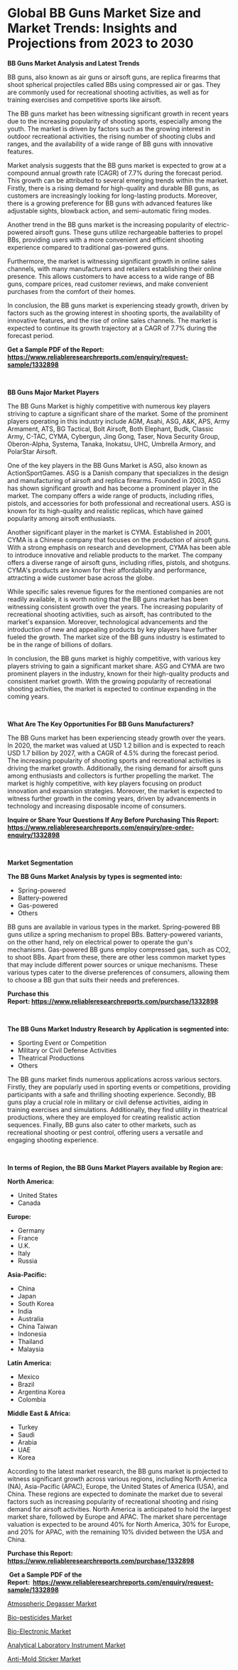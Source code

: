 <p><h1>Global BB Guns Market Size and Market Trends: Insights and Projections from 2023 to 2030</h1></p><p><strong>BB Guns Market Analysis and Latest Trends</strong></p>
<p><p>BB guns, also known as air guns or airsoft guns, are replica firearms that shoot spherical projectiles called BBs using compressed air or gas. They are commonly used for recreational shooting activities, as well as for training exercises and competitive sports like airsoft.</p><p>The BB guns market has been witnessing significant growth in recent years due to the increasing popularity of shooting sports, especially among the youth. The market is driven by factors such as the growing interest in outdoor recreational activities, the rising number of shooting clubs and ranges, and the availability of a wide range of BB guns with innovative features.</p><p>Market analysis suggests that the BB guns market is expected to grow at a compound annual growth rate (CAGR) of 7.7% during the forecast period. This growth can be attributed to several emerging trends within the market. Firstly, there is a rising demand for high-quality and durable BB guns, as customers are increasingly looking for long-lasting products. Moreover, there is a growing preference for BB guns with advanced features like adjustable sights, blowback action, and semi-automatic firing modes.</p><p>Another trend in the BB guns market is the increasing popularity of electric-powered airsoft guns. These guns utilize rechargeable batteries to propel BBs, providing users with a more convenient and efficient shooting experience compared to traditional gas-powered guns.</p><p>Furthermore, the market is witnessing significant growth in online sales channels, with many manufacturers and retailers establishing their online presence. This allows customers to have access to a wide range of BB guns, compare prices, read customer reviews, and make convenient purchases from the comfort of their homes.</p><p>In conclusion, the BB guns market is experiencing steady growth, driven by factors such as the growing interest in shooting sports, the availability of innovative features, and the rise of online sales channels. The market is expected to continue its growth trajectory at a CAGR of 7.7% during the forecast period.</p></p>
<p><strong>Get a Sample PDF of the Report:&nbsp; <a href="https://www.reliableresearchreports.com/enquiry/request-sample/1332898">https://www.reliableresearchreports.com/enquiry/request-sample/1332898</a></strong></p>
<p>&nbsp;</p>
<p><strong>BB Guns Major Market Players</strong></p>
<p><p>The BB Guns Market is highly competitive with numerous key players striving to capture a significant share of the market. Some of the prominent players operating in this industry include AGM, Asahi, ASG, A&K, APS, Army Armament, ATS, BG Tactical, Bolt Airsoft, Both Elephant, Budk, Classic Army, C-TAC, CYMA, Cybergun, Jing Gong, Taser, Nova Security Group, Oberon-Alpha, Systema, Tanaka, Inokatsu, UHC, Umbrella Armory, and PolarStar Airsoft.</p><p>One of the key players in the BB Guns Market is ASG, also known as ActionSportGames. ASG is a Danish company that specializes in the design and manufacturing of airsoft and replica firearms. Founded in 2003, ASG has shown significant growth and has become a prominent player in the market. The company offers a wide range of products, including rifles, pistols, and accessories for both professional and recreational users. ASG is known for its high-quality and realistic replicas, which have gained popularity among airsoft enthusiasts.</p><p>Another significant player in the market is CYMA. Established in 2001, CYMA is a Chinese company that focuses on the production of airsoft guns. With a strong emphasis on research and development, CYMA has been able to introduce innovative and reliable products to the market. The company offers a diverse range of airsoft guns, including rifles, pistols, and shotguns. CYMA's products are known for their affordability and performance, attracting a wide customer base across the globe.</p><p>While specific sales revenue figures for the mentioned companies are not readily available, it is worth noting that the BB guns market has been witnessing consistent growth over the years. The increasing popularity of recreational shooting activities, such as airsoft, has contributed to the market's expansion. Moreover, technological advancements and the introduction of new and appealing products by key players have further fueled the growth. The market size of the BB guns industry is estimated to be in the range of billions of dollars.</p><p>In conclusion, the BB guns market is highly competitive, with various key players striving to gain a significant market share. ASG and CYMA are two prominent players in the industry, known for their high-quality products and consistent market growth. With the growing popularity of recreational shooting activities, the market is expected to continue expanding in the coming years.</p></p>
<p>&nbsp;</p>
<p><strong>What Are The Key Opportunities For BB Guns Manufacturers?</strong></p>
<p><p>The BB Guns market has been experiencing steady growth over the years. In 2020, the market was valued at USD 1.2 billion and is expected to reach USD 1.7 billion by 2027, with a CAGR of 4.5% during the forecast period. The increasing popularity of shooting sports and recreational activities is driving the market growth. Additionally, the rising demand for airsoft guns among enthusiasts and collectors is further propelling the market. The market is highly competitive, with key players focusing on product innovation and expansion strategies. Moreover, the market is expected to witness further growth in the coming years, driven by advancements in technology and increasing disposable income of consumers.</p></p>
<p><strong>Inquire or Share Your Questions If Any Before Purchasing This Report: <a href="https://www.reliableresearchreports.com/enquiry/pre-order-enquiry/1332898">https://www.reliableresearchreports.com/enquiry/pre-order-enquiry/1332898</a></strong></p>
<p>&nbsp;</p>
<p><strong>Market Segmentation</strong></p>
<p><strong>The BB Guns Market Analysis by types is segmented into:</strong></p>
<p><ul><li>Spring-powered</li><li>Battery-powered</li><li>Gas-powered</li><li>Others</li></ul></p>
<p><p>BB guns are available in various types in the market. Spring-powered BB guns utilize a spring mechanism to propel BBs. Battery-powered variants, on the other hand, rely on electrical power to operate the gun's mechanisms. Gas-powered BB guns employ compressed gas, such as CO2, to shoot BBs. Apart from these, there are other less common market types that may include different power sources or unique mechanisms. These various types cater to the diverse preferences of consumers, allowing them to choose a BB gun that suits their needs and preferences.</p></p>
<p><strong>Purchase this Report:&nbsp;<a href="https://www.reliableresearchreports.com/purchase/1332898">https://www.reliableresearchreports.com/purchase/1332898</a></strong></p>
<p>&nbsp;</p>
<p><strong>The BB Guns Market Industry Research by Application is segmented into:</strong></p>
<p><ul><li>Sporting Event or Competition</li><li>Military or Civil Defense Activities</li><li>Theatrical Productions</li><li>Others</li></ul></p>
<p><p>The BB guns market finds numerous applications across various sectors. Firstly, they are popularly used in sporting events or competitions, providing participants with a safe and thrilling shooting experience. Secondly, BB guns play a crucial role in military or civil defense activities, aiding in training exercises and simulations. Additionally, they find utility in theatrical productions, where they are employed for creating realistic action sequences. Finally, BB guns also cater to other markets, such as recreational shooting or pest control, offering users a versatile and engaging shooting experience.</p></p>
<p>&nbsp;</p>
<p><strong>In terms of Region, the BB Guns Market Players available by Region are:</strong></p>
<p>
    <p> <strong> North America: </strong>
        <ul>
            <li>United States</li>
            <li>Canada</li>
        </ul>
        </p> 
    <p> <strong> Europe: </strong>
        <ul>
            <li>Germany</li>
            <li>France</li>
            <li>U.K.</li>
            <li>Italy</li>
            <li>Russia</li>
        </ul>
        </p> 
    <p> <strong> Asia-Pacific: </strong>
        <ul>
            <li>China</li>
            <li>Japan</li>
            <li>South Korea</li>
            <li>India</li>
            <li>Australia</li>
            <li>China Taiwan</li>
            <li>Indonesia</li>
            <li>Thailand</li>
            <li>Malaysia</li>
        </ul>
        </p> 
    <p> <strong> Latin America: </strong>
        <ul>
            <li>Mexico</li>
            <li>Brazil</li>
            <li>Argentina Korea</li>
            <li>Colombia</li>
        </ul>
        </p> 
    <p> <strong> Middle East & Africa: </strong>
        <ul>
            <li>Turkey</li>
            <li>Saudi</li>
            <li>Arabia</li>
            <li>UAE</li>
            <li>Korea</li>
        </ul>
    </p>
    </p>
<p><p>According to the latest market research, the BB guns market is projected to witness significant growth across various regions, including North America (NA), Asia-Pacific (APAC), Europe, the United States of America (USA), and China. These regions are expected to dominate the market due to several factors such as increasing popularity of recreational shooting and rising demand for airsoft activities. North America is anticipated to hold the largest market share, followed by Europe and APAC. The market share percentage valuation is expected to be around 40% for North America, 30% for Europe, and 20% for APAC, with the remaining 10% divided between the USA and China.</p></p>
<p><strong>Purchase this Report: <a href="https://www.reliableresearchreports.com/purchase/1332898">https://www.reliableresearchreports.com/purchase/1332898</a></strong></p>
<p>&nbsp;<strong>Get a Sample PDF of the Report:&nbsp;&nbsp;<a href="https://www.reliableresearchreports.com/enquiry/request-sample/1332898">https://www.reliableresearchreports.com/enquiry/request-sample/1332898</a></strong></p>
<p><strong></strong></p>
<p><p><a href="https://medium.com/@emilywest91/atmospheric-degasser-market-size-growth-forecast-2023-2030-7574dc2288a0">Atmospheric Degasser Market</a></p><p><a href="https://www.linkedin.com/pulse/bio-pesticides-market-share-amp-new-trends-analysis/">Bio-pesticides Market</a></p><p><a href="https://www.linkedin.com/pulse/bio-electronic-market-size-share-global-analysis-report-2023/">Bio-Electronic Market</a></p><p><a href="https://medium.com/@lindabrewer15/analytical-laboratory-instrument-market-size-growth-forecast-2023-2030-7f5d244583f9">Analytical Laboratory Instrument Market</a></p><p><a href="https://www.linkedin.com/pulse/anti-mold-sticker-market-insights-players-forecast-till-2030/">Anti-Mold Sticker Market</a></p></p>